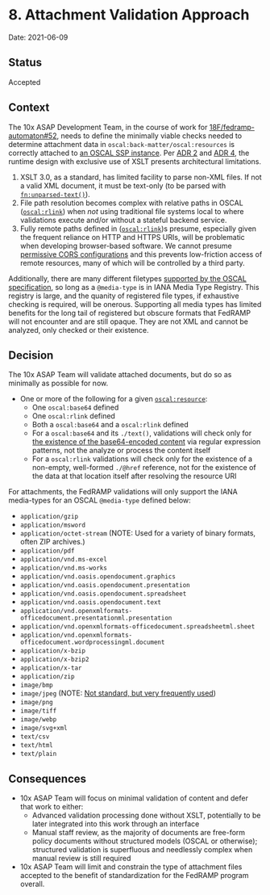 # 8. Attachment Validation Approach

Date: 2021-06-09

## Status

Accepted

## Context

The 10x ASAP Development Team, in the course of work for [18F/fedramp-automaton#52](https://github.com/18F/fedramp-automation/issues/52), needs to define the minimally viable checks needed to determine attachment data in `oscal:back-matter/oscal:resources` is correctly attached to [an OSCAL SSP instance](https://pages.nist.gov/OSCAL/concepts/layer/implementation/ssp/). Per [ADR 2](./0002-xml-schematron-usage.md) and [ADR 4](./0004-xslt-function-library.md), the runtime design with exclusive use of XSLT presents architectural limitations.

1. XSLT 3.0, as a standard, has limited facility to parse non-XML files. If not a valid XML document, it must be text-only (to be parsed with [`fn:unparsed-text()`](https://www.w3.org/TR/xpath-functions-31/#func-unparsed-text)).
2. File path resolution becomes complex with relative paths in OSCAL ([`oscal:rlink`](https://pages.nist.gov/OSCAL/reference/latest/system-security-plan/xml-reference/#/system-security-plan/back-matter)) when _not_ using traditional file systems local to where validations execute and/or without a stateful backend service.
3. Fully remote paths defined in ([`oscal:rlink`](https://pages.nist.gov/OSCAL/reference/latest/system-security-plan/xml-reference/#/system-security-plan/back-matter))s presume, especially given the frequent reliance on HTTP and HTTPS URIs, will be problematic when developing browser-based software. We cannot presume [permissive CORS configurations](https://developer.mozilla.org/en-US/docs/Web/HTTP/CORS) and this prevents low-friction access of remote resources, many of which will be controlled by a third party.


Additionally, there are many different filetypes [supported by the OSCAL specification](https://pages.nist.gov/OSCAL/reference/latest/system-security-plan/json-reference/#/system-security-plan/back-matter/resources/rlinks/media-type), so long as a `@media-type` is in IANA Media Type Registry. This registry is large, and the quanity of registered file types, if exhaustive checking is required, will be onerous. Supporting all media types has limited benefits for the long tail of registered but obscure formats that FedRAMP will not encounter and are still opaque. They are not XML and cannot be analyzed, only checked or their existence.

## Decision

The 10x ASAP Team will validate attached documents, but do so as minimally as possible for now.

- One or more of the following for a given [`oscal:resource`](https://pages.nist.gov/OSCAL/reference/latest/system-security-plan/json-reference/#/system-security-plan/back-matter/resources/):
  - One `oscal:base64` defined
  - One `oscal:rlink` defined
  - Both a `oscal:base64` and a `oscal:rlink` defined
  - For a `oscal:base64` and its `./text()`, validations will check only for [the existence of the base64-encoded content](https://datatracker.ietf.org/doc/html/rfc4648#page-5) via regular expression patterns, not the analyze or process the content itself
  - For a `oscal:rlink` validations will check only for the existence of a non-empty, well-formed `./@href` reference, not for the existence of the data at that location itself after resolving the resource URI

For attachments, the FedRAMP validations will only support the IANA media-types for an OSCAL `@media-type` defined below:

- `application/gzip`
- `application/msword`
- `application/octet-stream` (NOTE: Used for a variety of binary formats, often ZIP archives.)
- `application/pdf`
- `application/vnd.ms-excel`
- `application/vnd.ms-works`
- `application/vnd.oasis.opendocument.graphics`
- `application/vnd.oasis.opendocument.presentation`
- `application/vnd.oasis.opendocument.spreadsheet`
- `application/vnd.oasis.opendocument.text`
- `application/vnd.openxmlformats-officedocument.presentationml.presentation`
- `application/vnd.openxmlformats-officedocument.spreadsheetml.sheet`
- `application/vnd.openxmlformats-officedocument.wordprocessingml.document`
- `application/x-bzip`
- `application/x-bzip2`
- `application/x-tar`
- `application/zip`
- `image/bmp`
- `image/jpeg` (NOTE: [Not standard, but very frequently used](https://stackoverflow.com/a/54488403))
- `image/png`
- `image/tiff`
- `image/webp`
- `image/svg+xml`
- `text/csv`
- `text/html`
- `text/plain`
## Consequences
- 10x ASAP Team will focus on minimal validation of content and defer that work to either:
  - Advanced validation processing done without XSLT, potentially to be later integrated into this work through an interface
  - Manual staff review, as the majority of documents are free-form policy documents without structured models (OSCAL or otherwise); structured validation is superfluous and needlessly complex when manual review is still required
- 10x ASAP Team will limit and constrain the type of attachment files accepted to the benefit of standardization for the FedRAMP program overall.
